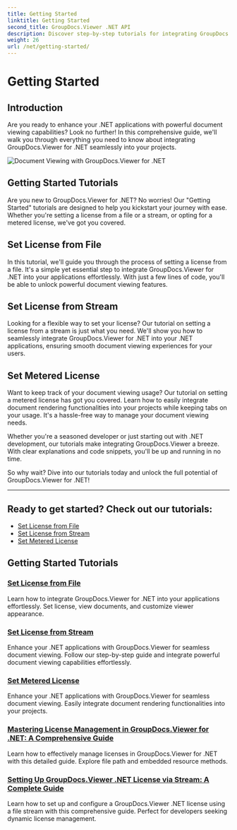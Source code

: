```yaml
---
title: Getting Started
linktitle: Getting Started
second_title: GroupDocs.Viewer .NET API
description: Discover step-by-step tutorials for integrating GroupDocs.Viewer for .NET seamlessly into your applications. Learn to set licenses and customize viewer appearance.
weight: 26
url: /net/getting-started/
---
```


# Getting Started


## Introduction

Are you ready to enhance your .NET applications with powerful document viewing capabilities? Look no further! In this comprehensive guide, we'll walk you through everything you need to know about integrating GroupDocs.Viewer for .NET seamlessly into your projects.

![Document Viewing with GroupDocs.Viewer for .NET](/viewer/getting-started-img.png)

## Getting Started Tutorials

Are you new to GroupDocs.Viewer for .NET? No worries! Our "Getting Started" tutorials are designed to help you kickstart your journey with ease. Whether you're setting a license from a file or a stream, or opting for a metered license, we've got you covered.

## Set License from File

In this tutorial, we'll guide you through the process of setting a license from a file. It's a simple yet essential step to integrate GroupDocs.Viewer for .NET into your applications effortlessly. With just a few lines of code, you'll be able to unlock powerful document viewing features.

## Set License from Stream

Looking for a flexible way to set your license? Our tutorial on setting a license from a stream is just what you need. We'll show you how to seamlessly integrate GroupDocs.Viewer for .NET into your .NET applications, ensuring smooth document viewing experiences for your users.

## Set Metered License

Want to keep track of your document viewing usage? Our tutorial on setting a metered license has got you covered. Learn how to easily integrate document rendering functionalities into your projects while keeping tabs on your usage. It's a hassle-free way to manage your document viewing needs.

Whether you're a seasoned developer or just starting out with .NET development, our tutorials make integrating GroupDocs.Viewer a breeze. With clear explanations and code snippets, you'll be up and running in no time.

So why wait? Dive into our tutorials today and unlock the full potential of GroupDocs.Viewer for .NET!

---

## Ready to get started? Check out our tutorials:

- [Set License from File](./set-license-from-file/)
- [Set License from Stream](./set-license-from-stream/)
- [Set Metered License](./set-metered-license/)

## Getting Started Tutorials
### [Set License from File](./set-license-from-file/)
Learn how to integrate GroupDocs.Viewer for .NET into your applications effortlessly. Set license, view documents, and customize viewer appearance.
### [Set License from Stream](./set-license-from-stream/)
Enhance your .NET applications with GroupDocs.Viewer for seamless document viewing. Follow our step-by-step guide and integrate powerful document viewing capabilities effortlessly.
### [Set Metered License](./set-metered-license/)
Enhance your .NET applications with GroupDocs.Viewer for seamless document viewing. Easily integrate document rendering functionalities into your projects.
### [Mastering License Management in GroupDocs.Viewer for .NET&#58; A Comprehensive Guide](./groupdocs-viewer-license-management-net/)
Learn how to effectively manage licenses in GroupDocs.Viewer for .NET with this detailed guide. Explore file path and embedded resource methods.
### [Setting Up GroupDocs.Viewer .NET License via Stream&#58; A Complete Guide](./groupdocs-viewer-net-license-stream-setup-guide/)
Learn how to set up and configure a GroupDocs.Viewer .NET license using a file stream with this comprehensive guide. Perfect for developers seeking dynamic license management.